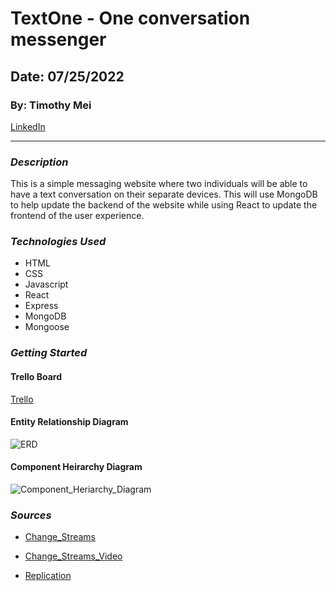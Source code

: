 # TextOne - One conversation messenger

## Date: 07/25/2022

### By: Timothy Mei

[LinkedIn](https://www.linkedin.com/in/timothymei/)

---

### _Description_

This is a simple messaging website where two individuals will be able to have a text conversation on their separate devices. This will use MongoDB to help update the backend of the website while using React to update the frontend of the user experience.

### _Technologies Used_

- HTML
- CSS
- Javascript
- React
- Express
- MongoDB
- Mongoose

### _Getting Started_

#### Trello Board

[Trello](https://trello.com/b/Kaags2CK)

#### Entity Relationship Diagram

![ERD](https://i.imgur.com/hSetA65.png)

#### Component Heirarchy Diagram

![Component_Heriarchy_Diagram](https://i.imgur.com/NYKIZix.png)

### _Sources_

- [Change_Streams](https://www.mongodb.com/docs/manual/changeStreams/#:~:text=Change%20streams%20allow%20applications%20to,and%20immediately%20react%20to%20them.)

- [Change_Streams_Video](https://www.youtube.com/watch?v=mDjAJ8joXUA)

- [Replication](https://www.mongodb.com/docs/manual/replication/)
